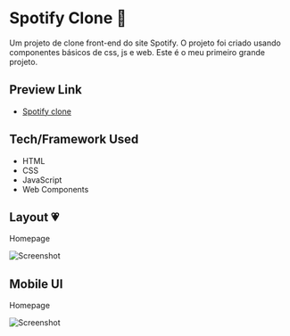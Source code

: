 # Spotify Clone 🎵
Um projeto de clone front-end do site Spotify. O projeto foi criado usando componentes básicos de css, js e web. Este é o meu primeiro grande projeto.

## Preview Link
- [Spotify clone](https://oguz3-projects.web.app)

## Tech/Framework Used
* HTML
* CSS
* JavaScript
* Web Components

## Layout 💗

Homepage

![Screenshot](https://oguz3-projects.web.app/projects/spotify_ss/web.PNG)

## Mobile UI

Homepage

![Screenshot](https://oguz3-projects.web.app/projects/spotify_ss/mobil.PNG)